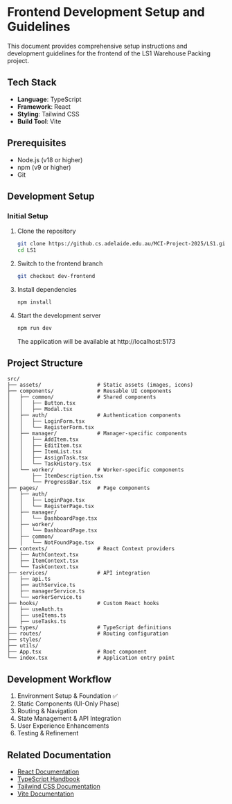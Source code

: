 # Frontend Development Setup and Guidelines

This document provides comprehensive setup instructions and development guidelines for the frontend of the LS1 Warehouse Packing project.

## Tech Stack

- **Language**: TypeScript
- **Framework**: React
- **Styling**: Tailwind CSS
- **Build Tool**: Vite

## Prerequisites

- Node.js (v18 or higher)
- npm (v9 or higher)
- Git

## Development Setup

### Initial Setup

1. Clone the repository
   ```bash
   git clone https://github.cs.adelaide.edu.au/MCI-Project-2025/LS1.git
   cd LS1
   ```

2. Switch to the frontend branch
   ```bash
   git checkout dev-frontend
   ```

3. Install dependencies
   ```bash
   npm install
   ```

4. Start the development server
   ```bash
   npm run dev
   ```
   The application will be available at http://localhost:5173


## Project Structure

```
src/
├── assets/                  # Static assets (images, icons)
├── components/              # Reusable UI components
│   ├── common/              # Shared components
│   │   ├── Button.tsx                    
│   │   ├── Modal.tsx                   
│   ├── auth/                # Authentication components
│   │   ├── LoginForm.tsx        
│   │   └── RegisterForm.tsx      
│   ├── manager/             # Manager-specific components
│   │   ├── AddItem.tsx      
│   │   ├── EditItem.tsx       
│   │   ├── ItemList.tsx         
│   │   ├── AssignTask.tsx    
│   │   └── TaskHistory.tsx    
│   └── worker/              # Worker-specific components
│       ├── ItemDescription.tsx   
│       └── ProgressBar.tsx  
├── pages/                   # Page components
│   ├── auth/
│   │   ├── LoginPage.tsx    
│   │   └── RegisterPage.tsx 
│   ├── manager/
│   │   └── DashboardPage.tsx 
│   ├── worker/
│   │   └── DashboardPage.tsx 
│   ├── common/
│   │   └── NotFoundPage.tsx  
├── contexts/                # React Context providers
│   ├── AuthContext.tsx      
│   ├── ItemContext.tsx      
│   └── TaskContext.tsx      
├── services/                # API integration
│   ├── api.ts               
│   ├── authService.ts       
│   ├── managerService.ts   
│   └── workerService.ts     
├── hooks/                   # Custom React hooks
│   ├── useAuth.ts           
│   ├── useItems.ts          
│   ├── useTasks.ts          
├── types/                   # TypeScript definitions      
├── routes/                  # Routing configuration
├── styles/                  
├── utils/                   
├── App.tsx                  # Root component
└── index.tsx                # Application entry point
```

## Development Workflow

1. Environment Setup & Foundation ✅
2. Static Components (UI-Only Phase)
3. Routing & Navigation
4. State Management & API Integration
5. User Experience Enhancements
6. Testing & Refinement


## Related Documentation

- [React Documentation](https://react.dev/docs/getting-started)
- [TypeScript Handbook](https://www.typescriptlang.org/docs/handbook/intro.html)
- [Tailwind CSS Documentation](https://tailwindcss.com/docs)
- [Vite Documentation](https://vitejs.dev/guide/)